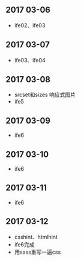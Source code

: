 ## 2017 03-06
* ife02、ife03

## 2017 03-07
* ife03、ife04

## 2017 03-08
* srcset和sizes 响应式图片
* ife5

## 2017 03-09
* ife6

## 2017 03-10
* ife6

## 2017 03-11
* ife6

## 2017 03-12
* csshint、htmlhint
* ife6完成
* 用sass重写一遍css

